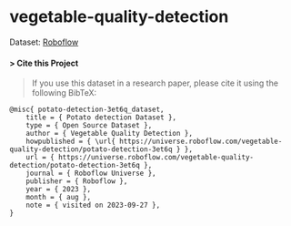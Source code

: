 # vegetable-quality-detection

Dataset: [Roboflow](https://universe.roboflow.com/vegetable-quality-detection/potato-detection-3et6q)

#### > Cite this Project
> If you use this dataset in a research paper, please cite it using the following BibTeX:

```
@misc{ potato-detection-3et6q_dataset,
    title = { Potato detection Dataset },
    type = { Open Source Dataset },
    author = { Vegetable Quality Detection },
    howpublished = { \url{ https://universe.roboflow.com/vegetable-quality-detection/potato-detection-3et6q } },
    url = { https://universe.roboflow.com/vegetable-quality-detection/potato-detection-3et6q },
    journal = { Roboflow Universe },
    publisher = { Roboflow },
    year = { 2023 },
    month = { aug },
    note = { visited on 2023-09-27 },
}
```
